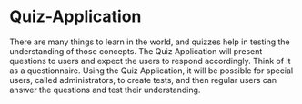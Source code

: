 # Quiz-Application

There are many things to learn in the world, and quizzes help in
testing the understanding of those concepts. The Quiz Application
will present questions to users and expect the users to respond
accordingly. Think of it as a questionnaire.
Using the Quiz Application, it will be possible for special users, called
administrators, to create tests, and then regular users can answer
the questions and test their understanding.
